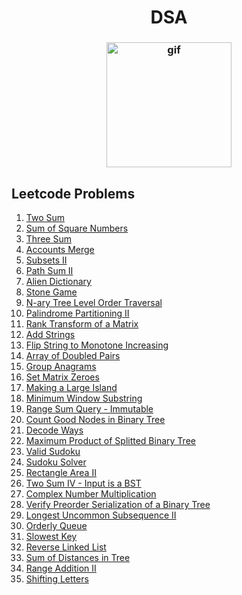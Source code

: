 <h1 align="center">DSA</h1>
<h3 align="center">
  <img src="https://d6f6d0kpz0gyr.cloudfront.net/uploads/images-archive/Blog/Gifs/coding.gif?mtime=20200914144127&focal=none" alt="gif" height="200px" width="200px"/>
</h3>

## Leetcode Problems

1. [Two Sum](https://github.com/sujink1999/DSA/blob/master/Problems%20and%20Solutions/two-sum.py)
2. [Sum of Square Numbers](https://github.com/sujink1999/DSA/blob/master/Problems%20and%20Solutions/sum-of-square-numbers.py)
3. [Three Sum](https://github.com/sujink1999/DSA/blob/master/Problems%20and%20Solutions/three-sum.py)
4. [Accounts Merge](https://github.com/sujink1999/DSA/blob/master/Problems%20and%20Solutions/accounts-merge.py)
5. [Subsets II](https://github.com/sujink1999/DSA/blob/master/Problems%20and%20Solutions/subsets-2.py)
6. [Path Sum II](https://github.com/sujink1999/DSA/blob/master/Problems%20and%20Solutions/path-sum-2.py)
7. [Alien Dictionary](https://github.com/sujink1999/DSA/blob/master/Problems%20and%20Solutions/alien-dictionary.py)
8. [Stone Game](https://github.com/sujink1999/DSA/blob/master/Problems%20and%20Solutions/stone-game.py)
9. [N-ary Tree Level Order Traversal](https://github.com/sujink1999/DSA/blob/master/Problems%20and%20Solutions/n-ary-tree-level-order.py)
10. [Palindrome Partitioning II](https://github.com/sujink1999/DSA/blob/master/Problems%20and%20Solutions/palindrome-partitioning-2.py)
11. [Rank Transform of a Matrix](https://github.com/sujink1999/DSA/blob/master/Problems%20and%20Solutions/matrix-rank-transform.py)
12. [Add Strings](https://github.com/sujink1999/DSA/blob/master/Problems%20and%20Solutions/add-strings.py)
13. [Flip String to Monotone Increasing](https://github.com/sujink1999/DSA/blob/master/Problems%20and%20Solutions/flip-string-to-monotone-increasing.py)
14. [Array of Doubled Pairs](https://github.com/sujink1999/DSA/blob/master/Problems%20and%20Solutions/array-of-doubled-pairs.py)
15. [Group Anagrams](https://github.com/sujink1999/DSA/blob/master/Problems%20and%20Solutions/group-anagrams.py)
16. [Set Matrix Zeroes](https://github.com/sujink1999/DSA/blob/master/Problems%20and%20Solutions/set-matrix-zeroes.py)
17. [Making a Large Island](https://github.com/sujink1999/DSA/blob/master/Problems%20and%20Solutions/making-a-large-island.py)
18. [Minimum Window Substring](https://github.com/sujink1999/DSA/blob/master/Problems%20and%20Solutions/minimum-window-substring.py)
19. [Range Sum Query - Immutable](https://github.com/sujink1999/DSA/blob/master/Problems%20and%20Solutions/range-sum-query-immutable.py)
20. [Count Good Nodes in Binary Tree](https://github.com/sujink1999/DSA/blob/master/Problems%20and%20Solutions/count-good-nodes-in-binary-tree.py)
21. [Decode Ways](https://github.com/sujink1999/DSA/blob/master/Problems%20and%20Solutions/decode-ways.py)
22. [Maximum Product of Splitted Binary Tree](https://github.com/sujink1999/DSA/blob/master/Problems%20and%20Solutions/maximum-product-splitted-binary-tree.py)
23. [Valid Sudoku](https://github.com/sujink1999/DSA/blob/master/Problems%20and%20Solutions/valid-sudoku.py)
24. [Sudoku Solver](https://github.com/sujink1999/DSA/blob/master/Problems%20and%20Solutions/sudoku-solver.py)
25. [Rectangle Area II](https://github.com/sujink1999/DSA/blob/master/Problems%20and%20Solutions/rectangle-area-ii.py)
26. [Two Sum IV - Input is a BST](https://github.com/sujink1999/DSA/blob/master/Problems%20and%20Solutions/two-sum-iv.py)
27. [Complex Number Multiplication](https://github.com/sujink1999/DSA/blob/master/Problems%20and%20Solutions/complex-number-multiplication.py)
28. [Verify Preorder Serialization of a Binary Tree](https://github.com/sujink1999/DSA/blob/master/Problems%20and%20Solutions/verify-preorder-serialization-bt.py)
29. [Longest Uncommon Subsequence II](https://github.com/sujink1999/DSA/blob/master/Problems%20and%20Solutions/longest-uncommon-subsequence-ii.py)
30. [Orderly Queue](https://github.com/sujink1999/DSA/blob/master/Problems%20and%20Solutions/orderly-queue.py)
31. [Slowest Key](https://github.com/sujink1999/DSA/blob/master/Problems%20and%20Solutions/slowest-key.py)
32. [Reverse Linked List](https://github.com/sujink1999/DSA/blob/master/Problems%20and%20Solutions/reverse-linked-list.py)
33. [Sum of Distances in Tree](https://github.com/sujink1999/DSA/blob/master/Problems%20and%20Solutions/sum-of-distances-tree.py)
34. [Range Addition II](https://github.com/sujink1999/DSA/blob/master/Problems%20and%20Solutions/range-addition-ii.py)
35. [Shifting Letters](https://github.com/sujink1999/DSA/blob/master/Problems%20and%20Solutions/shifting-letters.py)
